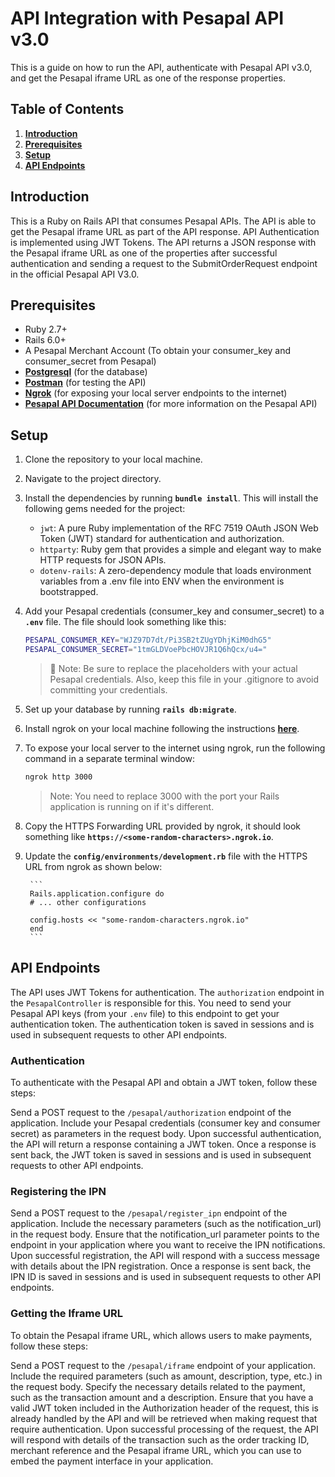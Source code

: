 # **API Integration with Pesapal API v3.0**

This is a guide on how to run the API, authenticate with Pesapal API v3.0, and get the Pesapal iframe URL as one of the response properties.

## **Table of Contents**

1. **[Introduction](#introduction)**
2. **[Prerequisites](#prerequisites)**
3. **[Setup](#setup)**
5. **[API Endpoints](#api-endpoints)**

## **Introduction**

This is a Ruby on Rails API that consumes Pesapal APIs. The API is able to get the Pesapal iframe URL as part of the API response. API Authentication is implemented using JWT Tokens. The API returns a JSON response with the Pesapal iframe URL as one of the properties after successful authentication and sending a request to the SubmitOrderRequest endpoint in the official Pesapal API V3.0.

## **Prerequisites**

- Ruby 2.7+
- Rails 6.0+
- A Pesapal Merchant Account (To obtain your consumer_key and consumer_secret from Pesapal)
- **[Postgresql](https://www.postgresql.org/download/)** (for the database)
- **[Postman](https://www.postman.com/downloads/)** (for testing the API)
- **[Ngrok](https://ngrok.com/download)** (for exposing your local server endpoints to the internet)
- **[Pesapal API Documentation](https://developer.pesapal.com/how-to-integrate/api-reference)** (for more information on the Pesapal API)

## **Setup**

1. Clone the repository to your local machine.
2. Navigate to the project directory.
3. Install the dependencies by running **`bundle install`**.
    This will install the following gems needed for the project:
    - `jwt`: A pure Ruby implementation of the RFC 7519 OAuth JSON Web Token (JWT) standard for authentication and authorization.
    - `httparty`: Ruby gem that provides a simple and elegant way to make HTTP requests for JSON APIs.
    - `dotenv-rails`: A zero-dependency module that loads environment variables from a .env file into ENV when the environment is bootstrapped.
4. Add your Pesapal credentials (consumer_key and consumer_secret) to a **`.env`** file. The file should look something like this:

    ```bash
    PESAPAL_CONSUMER_KEY="WJZ97D7dt/Pi3SB2tZUgYDhjKiM0dhG5"
    PESAPAL_CONSUMER_SECRET="1tmGLDVoePbcHOVJR1Q6hQcx/u4="
    ```

    > **🚧** Note: Be sure to replace the placeholders with your actual Pesapal credentials. Also, keep this file in your .gitignore to avoid committing your credentials.

5. Set up your database by running **`rails db:migrate`**.
6. Install ngrok on your local machine following the instructions **[here](https://ngrok.com/download)**.
7. To expose your local server to the internet using ngrok, run the following command in a separate terminal window:

    ```bash
    ngrok http 3000
    ```

    > Note: You need to replace 3000 with the port your Rails application is running on if it's different.

8. Copy the HTTPS Forwarding URL provided by ngrok, it should look something like **`https://<some-random-characters>.ngrok.io`**.
9. Update the **`config/environments/development.rb`** file with the HTTPS URL from ngrok as shown below:

        ```
        Rails.application.configure do
        # ... other configurations
    
        config.hosts << "some-random-characters.ngrok.io"
        end
        ```

## **API Endpoints**

The API uses JWT Tokens for authentication. The `authorization` endpoint in the `PesapalController` is responsible for this. You need to send your Pesapal API keys (from your `.env` file) to this endpoint to get your authentication token. The authentication token is saved in sessions and is used in subsequent requests to other API endpoints.

### Authentication

To authenticate with the Pesapal API and obtain a JWT token, follow these steps:

Send a POST request to the `/pesapal/authorization` endpoint of the application.
Include your Pesapal credentials (consumer key and consumer secret) as parameters in the request body.
Upon successful authentication, the API will return a response containing a JWT token.
Once a response is sent back, the JWT token is saved in sessions and is used in subsequent requests to other API endpoints.

### Registering the IPN

Send a POST request to the `/pesapal/register_ipn` endpoint of the application.
Include the necessary parameters (such as the notification_url) in the request body.
Ensure that the notification_url parameter points to the endpoint in your application where you want to receive the IPN notifications.
Upon successful registration, the API will respond with a success message with details about the IPN registration.
Once a response is sent back, the IPN ID is saved in sessions and is used in subsequent requests to other API endpoints.

### Getting the Iframe URL

To obtain the Pesapal iframe URL, which allows users to make payments, follow these steps:

Send a POST request to the `/pesapal/iframe` endpoint of your application.
Include the required parameters (such as amount, description, type, etc.) in the request body.
Specify the necessary details related to the payment, such as the transaction amount and a description.
Ensure that you have a valid JWT token included in the Authorization header of the request, this is already handled by the API and will be retrieved when making request that require authentication.
Upon successful processing of the request, the API will respond with details of the transaction such as the order tracking ID, merchant reference and the Pesapal iframe URL, which you can use to embed the payment interface in your application.
